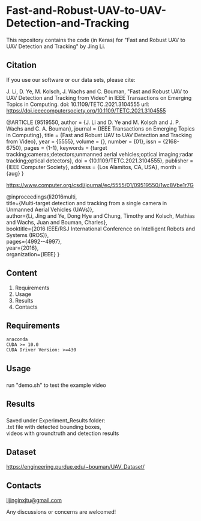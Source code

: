 # Fast-and-Robust-UAV-to-UAV-Detection-and-Tracking
This repository contains the code (in Keras) for "Fast and Robust UAV to UAV Detection and Tracking" by Jing Li.

## Citation
If you use our software or our data sets, please cite:

J. Li, D. Ye, M. Kolsch, J. Wachs and C. Bouman, "Fast and Robust UAV to UAV Detection and Tracking from Video" in IEEE Transactions on Emerging Topics in Computing.
doi: 10.1109/TETC.2021.3104555
url: https://doi.ieeecomputersociety.org/10.1109/TETC.2021.3104555

@ARTICLE {9519550,
author = {J. Li and D. Ye and M. Kolsch and J. P. Wachs and C. A. Bouman},
journal = {IEEE Transactions on Emerging Topics in Computing},
title = {Fast and Robust UAV to UAV Detection and Tracking from Video},
year = {5555},
volume = {},
number = {01},
issn = {2168-6750},
pages = {1-1},
keywords = {target tracking;cameras;detectors;unmanned aerial vehicles;optical imaging;radar tracking;optical detectors},
doi = {10.1109/TETC.2021.3104555},
publisher = {IEEE Computer Society},
address = {Los Alamitos, CA, USA},
month = {aug}
}

https://www.computer.org/csdl/journal/ec/5555/01/09519550/1wc8Vbe1r7G


@inproceedings{li2016multi,<br>
  title={Multi-target detection and tracking from a single camera in Unmanned Aerial Vehicles (UAVs)},<br>
  author={Li, Jing and Ye, Dong Hye and Chung, Timothy and Kolsch, Mathias and Wachs, Juan and Bouman, Charles},<br>
  booktitle={2016 IEEE/RSJ International Conference on Intelligent Robots and Systems (IROS)},<br>
  pages={4992--4997},<br>
  year={2016},<br>
  organization={IEEE}
}



## Content
1. Requirements
2. Usage
3. Results
4. Contacts
## Requirements

    anaconda
    CUDA >= 10.0
    CUDA Driver Version: >=430
    



## Usage
### 
run "demo.sh" to test the example video


## Results
### 
Saved under Experiment_Results folder:<br>
.txt file with detected bounding boxes,<br>
videos with groundtruth and detection results

## Dataset
https://engineering.purdue.edu/~bouman/UAV_Dataset/

## Contacts
lijinginxjtu@gmail.com

Any discussions or concerns are welcomed!
